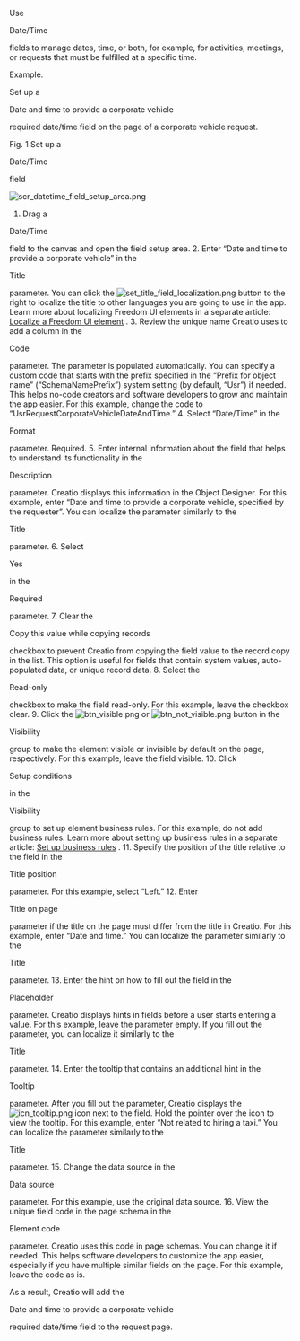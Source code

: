 


 Use
 
 Date/Time
 
 fields to manage dates, time, or both, for example, for activities, meetings, or requests that must be fulfilled at a specific time.
 





 Example.
 
 Set up a
 
 Date and time to provide a corporate vehicle
 
 required date/time field on the page of a corporate vehicle request.
 





 Fig. 1 Set up a
 
 Date/Time
 
 field
 

![scr_datetime_field_setup_area.png](/docs/sites/en/files/images/NoCodePlatform/element_setup_examples/scr_datetime_field_setup_area.png)


1. Drag a
 
 Date/Time
 
 field to the canvas and open the field setup area.
2. Enter “Date and time to provide a corporate vehicle” in the
 
 Title
 
 parameter. You can click the
 ![set_title_field_localization.png](/docs/sites/en/files/images/NoCodePlatform/element_setup_examples/set_title_field_localization.png)
 button to the right to localize the title to other languages you are going to use in the app. Learn more about localizing Freedom UI elements in a separate article:
 [Localize a Freedom UI element](https://academy.creatio.com/documents?id=2441) 
 .
3. Review the unique name Creatio uses to add a column in the
 
 Code
 
 parameter. The parameter is populated automatically. You can specify a custom code that starts with the prefix specified in the “Prefix for object name” (“SchemaNamePrefix”) system setting (by default, “Usr”) if needed. This helps no-code creators and software developers to grow and maintain the app easier. For this example, change the code to “UsrRequestCorporateVehicleDateAndTime.”
4. Select “Date/Time” in the
 
 Format
 
 parameter. Required.
5. Enter internal information about the field that helps to understand its functionality in the
 
 Description
 
 parameter. Creatio displays this information in the Object Designer. For this example, enter “Date and time to provide a corporate vehicle, specified by the requester”. You can localize the parameter similarly to the
 
 Title
 
 parameter.
6. Select
 
 Yes
 
 in the
 
 Required
 
 parameter.
7. Clear the
 
 Copy this value while copying records
 
 checkbox to prevent Creatio from copying the field value to the record copy in the list. This option is useful for fields that contain system values, auto-populated data, or unique record data.
8. Select the
 
 Read-only
 
 checkbox to make the field read-only. For this example, leave the checkbox clear.
9. Click the
 ![btn_visible.png](/docs/sites/en/files/images/NoCodePlatform/element_setup_examples/btn_visible.png)
 or
 ![btn_not_visible.png](/docs/sites/en/files/images/NoCodePlatform/element_setup_examples/btn_not_visible.png)
 button in the
 
 Visibility
 
 group to make the element visible or invisible by default on the page, respectively. For this example, leave the field visible.
10. Click
 
 Setup conditions
 
 in the
 
 Visibility
 
 group to set up element business rules. For this example, do not add business rules. Learn more about setting up business rules in a separate article:
 [Set up business rules](https://academy.creatio.com/documents?id=2409) 
 .
11. Specify the position of the title relative to the field in the
 
 Title position
 
 parameter. For this example, select “Left.”
12. Enter
 
 Title on page
 
 parameter if the title on the page must differ from the title in Creatio. For this example, enter “Date and time.” You can localize the parameter similarly to the
 
 Title
 
 parameter.
13. Enter the hint on how to fill out the field in the
 
 Placeholder
 
 parameter. Creatio displays hints in fields before a user starts entering a value. For this example, leave the parameter empty. If you fill out the parameter, you can localize it similarly to the
 
 Title
 
 parameter.
14. Enter the tooltip that contains an additional hint in the
 
 Tooltip
 
 parameter. After you fill out the parameter, Creatio displays the
 ![icn_tooltip.png](/docs/sites/en/files/images/NoCodePlatform/element_setup_examples/icn_tooltip.png)
 icon next to the field. Hold the pointer over the icon to view the tooltip. For this example, enter “Not related to hiring a taxi.” You can localize the parameter similarly to the
 
 Title
 
 parameter.
15. Change the data source in the
 
 Data source
 
 parameter. For this example, use the original data source.
16. View the unique field code in the page schema in the
 
 Element code
 
 parameter. Creatio uses this code in page schemas. You can change it if needed. This helps software developers to customize the app easier, especially if you have multiple similar fields on the page. For this example, leave the code as is.



 As a result, Creatio will add the
 
 Date and time to provide a corporate vehicle
 
 required date/time field to the request page.
 




